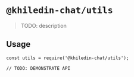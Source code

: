 # `@khiledin-chat/utils`

> TODO: description

## Usage

```
const utils = require('@khiledin-chat/utils');

// TODO: DEMONSTRATE API
```
